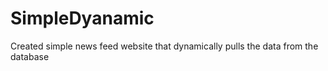 # SimpleDyanamic
Created simple news feed website that dynamically pulls the data from the database
